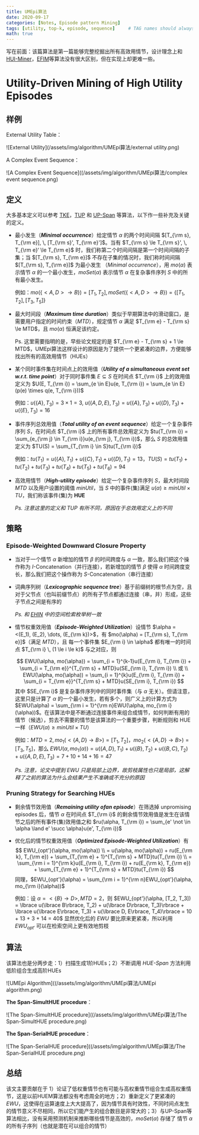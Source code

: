 ```yaml
---
title: UMEpi算法
date: 2020-09-17
categories: [Notes, Episode pattern Mining]
tags: [utility, top-k, episode, sequence]     # TAG names should always be lowercase
math: true
---
```


写在前面：该篇算法是第一篇能够完整挖掘出所有高效用情节，设计理念上和[HUI-Miner](https://suarne.github.io/posts/HUI-Miner%E7%AE%97%E6%B3%95/)，[EFIM](https://suarne.github.io/posts/EFI-Ming%E7%AE%97%E6%B3%95/)等算法没有很大区别，但在实现上却更难一些。

# Utility-Driven Mining of High Utility Episodes

## 样例

External Utility Table：

![External Utility](/assets/img/algorithm/UMEpi算法/external utility.png)

A Complex Event Sequence：

![A Complex Event Sequence]((/assets/img/algorithm/UMEpi算法/complex event sequence.png)

## 定义

大多基本定义可以参考 [TKE](https://suarne.github.io/posts/TKE%E7%AE%97%E6%B3%95/)，[TUP](https://suarne.github.io/posts/TUP%E7%AE%97%E6%B3%95/) 和 [UP-Span](https://suarne.github.io/posts/UP-Span%E7%AE%97%E6%B3%95/) 等算法，以下作一些补充及关键的定义。

+ 最小发生（**_Minimal occurrence_**）给定情节 $\alpha$ 的两个时间间隔 $[T_{\rm s}, T_{\rm e}], \, [T_{\rm s}', T_{\rm e}']$。当有 $T_{\rm s} \le T_{\rm s}', \, T_{\rm e}‘ \le T_{\rm e}$ 时，我们称第二个时间间隔是第一个时间间隔的子集；当 $[T_{\rm s}, T_{\rm e}]$ 不存在子集的情况时，我们称时间间隔 $[T_{\rm s}, T_{\rm e}]$ 为最小发生 （_Minimal occurrence_），用 $mo(\alpha)$ 表示情节 $\alpha$ 的一个最小发生，$moSet(\alpha)$ 表示情节 $\alpha$ 在复杂事件序列 $S$ 中的所有最小发生。

  例如：$mo(\lbrace <A, D> \rightarrow B\rbrace) = [T_1, T_2], \, moSet(\lbrace <A, D> \rightarrow B\rbrace) = \lbrace [T_1, T_2], \, [T_3, T_5]\rbrace$

+ 最大时间段（**_Maximum time duration_**）类似于早期算法中的滑动窗口，是需要用户指定的时间约束（_MTD_），规定情节 $\alpha$ 满足 $T_{\rm e} - T_{\rm s} \le MTD$，且 $mo(\alpha)$ 恒满足该约定。

  Ps. 这里需要指明的是，早些论文规定的是 $T_{\rm e} - T_{\rm s} + 1 \le MTD$，UMEpi算法这样设计的原因是为了提供一个更紧凑的边界，方便能够找出所有的高效用情节（HUEs）

+ 某个同时事件集在时间点上的效用值（**_Utility of a simultaneous event set w.r.t. time
  point_**）对于同时事件集 $E \subseteq S$ 在时间点 $T_{\rm i}$ 上的效用值定义为 $U(E, T_{\rm i}) = \sum_{e \in E}u(e, T_{\rm i}) = \sum_{e \in E}(p(e) \times q(e, T_{\rm i}))$

  例如：$u(\lbrace A\rbrace, T_3) = 3 \times 1 = 3$, $u(\lbrace A, D, E\rbrace, T_3) = u(\lbrace A\rbrace, T_3) + u(\lbrace D\rbrace, T_3) + u(\lbrace E\rbrace, T_3) = 16$

+ 事件序列总效用值（**_Total utility of an event sequence_**）给定一个复杂事件序列 $S$，在时间点 $T_{\rm i}$ 上的所有事件总效用定义为 $tu(T_{\rm i}) = \sum_{e_{\rm j} \in T_{\rm i}}u(e_{\rm j}, T_{\rm i})$，那么 $S$ 的总效用值定义为 $TU(S) = \sum_{T_{\rm i} \in S}tu(T_{\rm i})$

  例如：$tu(T_1) = u(\lbrace A\rbrace, T_1) + u(\lbrace C\rbrace, T_1) + u(\lbrace D\rbrace, T_1) = 13$，$TU(S) = tu(T_1) + tu(T_2) + tu(T_3) + tu(T_4) + tu(T_5) + tu(T_6) = 94$

+ 高效用情节（**_High-utility episode_**）给定一个复杂事件序列 $S$，最大时间段 _MTD_ 以及用户设置的阈值 _minUtil_，当 $S$ 中的事件(集)满足 $u(\alpha) \ge minUtil \times TU$，我们称该事件(集)为 **HUE**

  _Ps. 注意这里的定义和 TUP 有所不同，原因在于总效用定义上的不同_

## 策略

### Episode-Weighted Downward Closure Property

+ 当对于一个情节 $\alpha$ 新增加的情节 $\beta$ 的时间跨度与 $\alpha$ 一致，那么我们把这个操作称为 $I$-Concatenation（并行连接），若新增加的情节 $\beta$ 使得 $\alpha$ 时间跨度变长，那么我们把这个操作称为 $S$-Concatenation（串行连接）

+ 词典序列树（**_Lexicographic sequence tree_**）基于前缀树的根节点为空，且对于父节点（也叫前缀节点）的所有子节点都通过连接（串，并）形成，这些子节点之间是有序的

  _Ps. 和 [EHIN](https://juejin.im/post/6847902218100670478) 中的空间检索枚举树一致_

+ 情节权重效用值（**_Episode-Weighted Utilization_**）设情节 $\alpha = <(E_1), (E_2), \dots, (E_{\rm k})>$，有 $mo(\alpha) = [T_{\rm s}, T_{\rm e}]$（满足 _MTD_），且 每一个事件集 $E_{\rm i} \in \alpha$ 都有唯一的时间点 $T_{\rm i} \, (1 \le i \le k)$ 与之对应，则
  
  $$
  EWU(\alpha, mo(\alpha)) = \sum_{i = 1}^{k-1}u(E_{\rm i}, T_{\rm i}) + \sum_{i = T_{\rm e}}^{T_{\rm s} + MTD}u(SE_{\rm i}, T_{\rm i}) \\ 或 \\
    EWU(\alpha, mo(\alpha)) = \sum_{i = 1}^{k}u(E_{\rm i}, T_{\rm i}) + \sum_{i = T_{\rm e}}^{T_{\rm s} + MTD}u(SE_{\rm i}, T_{\rm i})
  $$
  其中 $SE_{\rm i}$ 是复杂事件序列中的同时事件集（与 $\alpha$ 无关）。但请注意，这里只是计算了 $\alpha$ 的一个最小发生，若有多个，则广义上的计算方式为 $EWU(\alpha) = \sum_{\rm i = 1}^{\rm n}EWU(\alpha, mo_{\rm i}(\alpha))$。在该算法中是不断通过连接事件来组合成情节，如何判断有用的情节（候选），剪去不需要的情节是该算法的一个重要步骤，判断规则和 HUE 一样（$EWU(\alpha) \ge minUtil \times TU$）
  
  例如：$MTD = 2, \, mo_1(<\lbrace A, D\rbrace \rightarrow B>) = [T_1, T_2]$，$mo_2(<\lbrace A, D\rbrace \rightarrow B>) = [T_3, T_5]$，那么 $EWU(\alpha, mo_1(\alpha)) = u(\lbrace A, D\rbrace, T_1) + u(\lbrace B\rbrace, T_2) + u(\lbrace B, C\rbrace, T_2) + u(\lbrace A, D, E\rbrace, T_3) = 7 + 10 + 14 +16 = 47$
  
  _Ps. 注意，论文中提到 EWU 只是局部上边界，故剪枝属性也只是局部，这解释了之前的算法为什么会结果产生不准确或不充分的原因_
  

### Pruning Strategy for Searching HUEs

  + 剩余情节效用值（**_Remaining utility ofan episode_**）在筛选掉 unpromising episodes 后，情节 $\alpha$ 在时间点 $T_{\rm i}$ 的剩余情节效用值是发生在该情节之后的所有事件(集)效用值之和 $ru(\alpha, T_{\rm i}) = \sum_{e' \not \in \alpha \land e' \succ \alpha}u(e', T_{\rm i})$

  + 优化后的情节权重效用值（**_Optimized Episode-Weighted Utilization_**）有 
    $$
    EWU_{opt'}(\alpha, mo(\alpha)) \\
    = u(\alpha, mo(\alpha)) + ru(E_{\rm k}, T_{\rm e}) + \sum_{T_{\rm e} + 1}^{T_{\rm s} + MTD}tu(T_{\rm i}) \\ 
    = \sum_{\rm i = 1}^{\rm k}u(E_{\rm i}, T_{\rm i}) + ru(E_{\rm k}, T_{\rm e}) + \sum_{T_{\rm e} + 1}^{T_{\rm s} + MTD}tu(T_{\rm i})
    $$
    同理，$EWU_{opt'}(\alpha) = \sum_{\rm i = 1}^{\rm n}EWU_{opt'}(\alpha, mo_{\rm i}(\alpha))$

    例如：设 $\alpha = <\lbrace B\rbrace \rightarrow D>, \, MTD = 2$，则 $EWU_{opt'}(\alpha, [T_2, T_3]) = \lbrace u(\lbrace B\rbrace, T_2) + u(\lbrace D\rbrace, T_3)\rbrace + \lbrace u(\lbrace E\rbrace, T_3) + u(\lbrace D, E\rbrace, T_4)\rbrace $=$ 10 + 13 + 3 + 14 = 40$ 显然优化后的 $EWU$ 要比原来更紧凑，所以利用 $EWU_{opt'}$ 可以在检索空间上更有效地剪枝

## 算法

该算法也是分两步走：1）扫描生成1阶HUEs；2）不断调用 _HUE-Span_ 方法利用低阶组合生成高阶HUEs

![UMEpi Algorithm]((/assets/img/algorithm/UMEpi算法/UMEpi algorithm.png)

  **The Span-SimultHUE procedure**：

![The Span-SimultHUE procedure]((/assets/img/algorithm/UMEpi算法/The Span-SimultHUE procedure.png)

  **The Span-SerialHUE procedure**：

![The Span-SerialHUE procedure]((/assets/img/algorithm/UMEpi算法/The Span-SerialHUE procedure.png)



## 总结

该文主要贡献在于 1）论证了低权重情节也有可能与高权重情节组合生成高权重情节，这是以前HUEM算法都没有考虑周全的地方；2）重新定义了更紧凑的 _EWU_，这使得在运算速度上大大提高了，因为情节具有时效性，不同时间点发生的情节意义不尽相同，所以它们能产生的组合数目是非常大的；3）与UP-Span等算法相比，没有采用预测机制来推断哪些情节是高效的，$moSet(\alpha)$ 存储了 情节 $\alpha$ 的所有子序列（也就是潜在可以组合的情节）